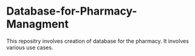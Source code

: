 # Database-for-Pharmacy-Managment
This repositry involves creation of database for the pharmacy. It involves various use cases.
